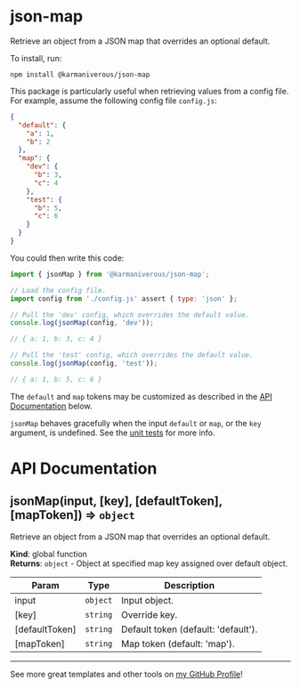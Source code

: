 # json-map

Retrieve an object from a JSON map that overrides an optional default.

To install, run:

```
npm install @karmaniverous/json-map
```

This package is particularly useful when retrieving values from a config file.
For example, assume the following config file `config.js`:

```json
{
  "default": {
    "a": 1,
    "b": 2
  },
  "map": {
    "dev": {
      "b": 3,
      "c": 4
    },
    "test": {
      "b": 5,
      "c": 6
    }
  }
}
```

You could then write this code:

```js
import { jsonMap } from '@karmaniverous/json-map';

// Load the config file.
import config from './config.js' assert { type: 'json' };

// Pull the 'dev' config, which overrides the default value.
console.log(jsonMap(config, 'dev'));

// { a: 1, b: 3, c: 4 }

// Pull the 'test' config, which overrides the default value.
console.log(jsonMap(config, 'test'));

// { a: 1, b: 5, c: 6 }
```

The `default` and `map` tokens may be customized as described in the
[API Documentation](#API-Documentation) below.

`jsonMap` behaves gracefully when the input `default` or `map`, or the `key`
argument, is undefined. See the
[unit tests](https://github.com/karmaniverous/json-map/blob/main/lib/jsonMap.test.js)
for more info.

# API Documentation

<a name="jsonMap"></a>

## jsonMap(input, [key], [defaultToken], [mapToken]) ⇒ <code>object</code>
Retrieve an object from a JSON map that overrides an optional default.

**Kind**: global function  
**Returns**: <code>object</code> - Object at specified map key assigned over default object.  

| Param | Type | Description |
| --- | --- | --- |
| input | <code>object</code> | Input object. |
| [key] | <code>string</code> | Override key. |
| [defaultToken] | <code>string</code> | Default token (default: 'default'). |
| [mapToken] | <code>string</code> | Map token (default: 'map'). |


---

See more great templates and other tools on
[my GitHub Profile](https://github.com/karmaniverous)!

